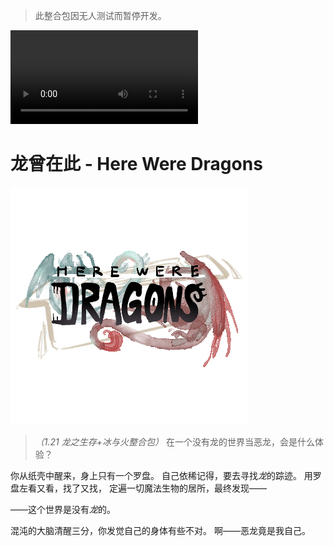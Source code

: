 > 此整合包因无人测试而暂停开发。

![宣传视频](screenshots/HereBeDragons1_6.mp4)

# 龙曾在此 - Here Were Dragons

![HereWereDragons](kubejs/assets/kubejs/textures/task/here_were_dragons.png)

> *（1.21 龙之生存+冰与火整合包）*
> 在一个没有龙的世界当恶龙，会是什么体验？

你从纸壳中醒来，身上只有一个罗盘。
自己依稀记得，要去寻找*龙*的踪迹。
用罗盘左看又看，找了又找，
定遍一切魔法生物的居所，最终发现——

——这个世界是没有*龙*的。

混沌的大脑清醒三分，你发觉自己的身体有些不对。
啊——恶龙竟是我自己。